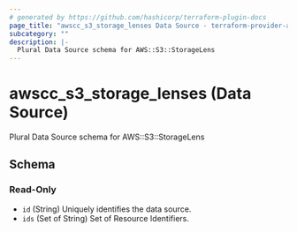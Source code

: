 ```yaml
---
# generated by https://github.com/hashicorp/terraform-plugin-docs
page_title: "awscc_s3_storage_lenses Data Source - terraform-provider-awscc"
subcategory: ""
description: |-
  Plural Data Source schema for AWS::S3::StorageLens
---
```


# awscc_s3_storage_lenses (Data Source)

Plural Data Source schema for AWS::S3::StorageLens



<!-- schema generated by tfplugindocs -->
## Schema

### Read-Only

- `id` (String) Uniquely identifies the data source.
- `ids` (Set of String) Set of Resource Identifiers.


